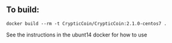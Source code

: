 To build:
---
    docker build --rm -t CrypticCoin/CrypticCoin:2.1.0-centos7 .

See the instructions in the ubunt14 docker for how to use

